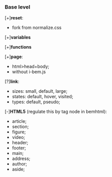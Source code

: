 ### Base level

[+]__reset__:

- fork from normalize.css

[+]__variables__

[+]__functions__

[+]__page__:

- html>head+body;
- without i-bem.js

[?]__link__:

- sizes: small, default, large;
- states: default, hover, visited;
- types: default, pseudo;

[-]__HTML5__ (regulate this by tag node in bemhtml):

- article;
- section;
- figure;
- video;
- header;
- footer;
- main;
- address;
- author;
- aside;
